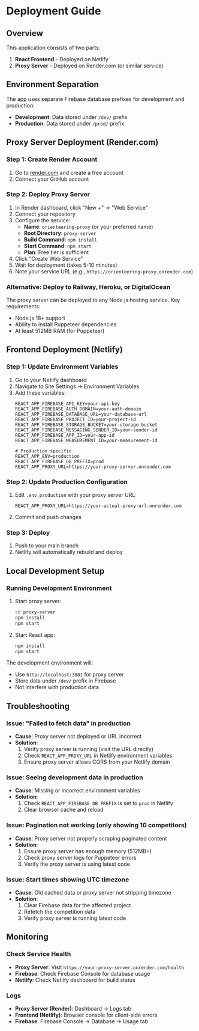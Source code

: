 # Deployment Guide

## Overview
This application consists of two parts:
1. **React Frontend** - Deployed on Netlify
2. **Proxy Server** - Deployed on Render.com (or similar service)

## Environment Separation
The app uses separate Firebase database prefixes for development and production:
- **Development**: Data stored under `/dev/` prefix
- **Production**: Data stored under `/prod/` prefix

## Proxy Server Deployment (Render.com)

### Step 1: Create Render Account
1. Go to [render.com](https://render.com) and create a free account
2. Connect your GitHub account

### Step 2: Deploy Proxy Server
1. In Render dashboard, click "New +" → "Web Service"
2. Connect your repository
3. Configure the service:
   - **Name**: `orienteering-proxy` (or your preferred name)
   - **Root Directory**: `proxy-server`
   - **Build Command**: `npm install`
   - **Start Command**: `npm start`
   - **Plan**: Free tier is sufficient
4. Click "Create Web Service"
5. Wait for deployment (takes 5-10 minutes)
6. Note your service URL (e.g., `https://orienteering-proxy.onrender.com`)

### Alternative: Deploy to Railway, Heroku, or DigitalOcean
The proxy server can be deployed to any Node.js hosting service. Key requirements:
- Node.js 18+ support
- Ability to install Puppeteer dependencies
- At least 512MB RAM (for Puppeteer)

## Frontend Deployment (Netlify)

### Step 1: Update Environment Variables
1. Go to your Netlify dashboard
2. Navigate to Site Settings → Environment Variables
3. Add these variables:
   ```
   REACT_APP_FIREBASE_API_KEY=your-api-key
   REACT_APP_FIREBASE_AUTH_DOMAIN=your-auth-domain
   REACT_APP_FIREBASE_DATABASE_URL=your-database-url
   REACT_APP_FIREBASE_PROJECT_ID=your-project-id
   REACT_APP_FIREBASE_STORAGE_BUCKET=your-storage-bucket
   REACT_APP_FIREBASE_MESSAGING_SENDER_ID=your-sender-id
   REACT_APP_FIREBASE_APP_ID=your-app-id
   REACT_APP_FIREBASE_MEASUREMENT_ID=your-measurement-id

   # Production specific
   REACT_APP_ENV=production
   REACT_APP_FIREBASE_DB_PREFIX=prod
   REACT_APP_PROXY_URL=https://your-proxy-server.onrender.com
   ```

### Step 2: Update Production Configuration
1. Edit `.env.production` with your proxy server URL:
   ```
   REACT_APP_PROXY_URL=https://your-actual-proxy-url.onrender.com
   ```
2. Commit and push changes

### Step 3: Deploy
1. Push to your main branch
2. Netlify will automatically rebuild and deploy

## Local Development Setup

### Running Development Environment
1. Start proxy server:
   ```bash
   cd proxy-server
   npm install
   npm start
   ```

2. Start React app:
   ```bash
   npm install
   npm start
   ```

The development environment will:
- Use `http://localhost:3001` for proxy server
- Store data under `/dev/` prefix in Firebase
- Not interfere with production data

## Troubleshooting

### Issue: "Failed to fetch data" in production
- **Cause**: Proxy server not deployed or URL incorrect
- **Solution**:
  1. Verify proxy server is running (visit the URL directly)
  2. Check `REACT_APP_PROXY_URL` in Netlify environment variables
  3. Ensure proxy server allows CORS from your Netlify domain

### Issue: Seeing development data in production
- **Cause**: Missing or incorrect environment variables
- **Solution**:
  1. Check `REACT_APP_FIREBASE_DB_PREFIX` is set to `prod` in Netlify
  2. Clear browser cache and reload

### Issue: Pagination not working (only showing 10 competitors)
- **Cause**: Proxy server not properly scraping paginated content
- **Solution**:
  1. Ensure proxy server has enough memory (512MB+)
  2. Check proxy server logs for Puppeteer errors
  3. Verify the proxy server is using latest code

### Issue: Start times showing UTC timezone
- **Cause**: Old cached data or proxy server not stripping timezone
- **Solution**:
  1. Clear Firebase data for the affected project
  2. Refetch the competition data
  3. Verify proxy server is running latest code

## Monitoring

### Check Service Health
- **Proxy Server**: Visit `https://your-proxy-server.onrender.com/health`
- **Firebase**: Check Firebase Console for database usage
- **Netlify**: Check Netlify dashboard for build status

### Logs
- **Proxy Server (Render)**: Dashboard → Logs tab
- **Frontend (Netlify)**: Browser console for client-side errors
- **Firebase**: Firebase Console → Database → Usage tab